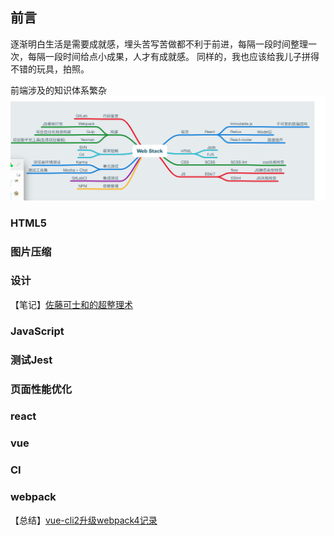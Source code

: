 ## 前言
逐渐明白生活是需要成就感，埋头苦写苦做都不利于前进，每隔一段时间整理一次，每隔一段时间给点小成果，人才有成就感。
同样的，我也应该给我儿子拼得不错的玩具，拍照。

前端涉及的知识体系繁杂
![image](./src/images/web_stack.png)


### HTML5
### 图片压缩
### 设计
【笔记】[佐藤可士和的超整理术](https://github.com/jean0218/blog/blob/dev/src/blog/design/%5B%E7%AC%94%E8%AE%B0%5D%E4%BD%90%E8%97%A4%E5%8F%AF%E5%A3%AB%E5%92%8C%E7%9A%84%E8%B6%85%E6%95%B4%E7%90%86%E6%9C%AF.md)
### JavaScript
### 测试Jest
### 页面性能优化
### react
### vue
### CI
### webpack
【总结】[vue-cli2升级webpack4记录](./src/blog/webpack/vue-cli2升级webpack4记录.md)


